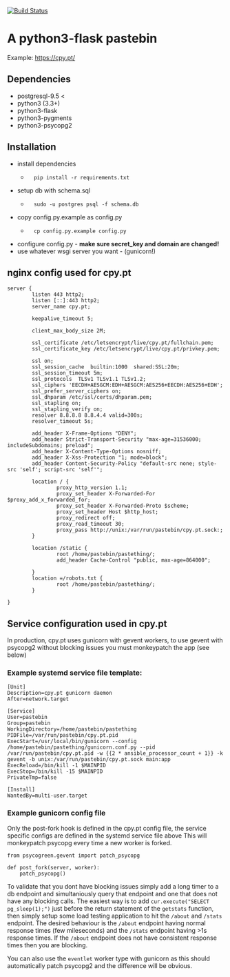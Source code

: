 [![Build Status](https://travis-ci.org/lbatalha/pastething.svg?branch=master)](https://travis-ci.org/lbatalha/pastething)
# A python3-flask pastebin

Example: https://cpy.pt/

## Dependencies

* postgresql-9.5 <
* python3 (3.3+)
* python3-flask
* python3-pygments
* python3-psycopg2

## Installation

* install dependencies
	* ```
		pip install -r requirements.txt
		```
* setup db with schema.sql
	* ```
		sudo -u postgres psql -f schema.db
		```
* copy config.py.example as config.py
	* ```
		cp config.py.example config.py
		```
* configure config.py - **make sure secret_key and domain are changed!**
* use whatever wsgi server you want - (gunicorn!)


## nginx config used for cpy.pt

```
server {
        listen 443 http2;
        listen [::]:443 http2;
        server_name cpy.pt;

        keepalive_timeout 5;

        client_max_body_size 2M;

        ssl_certificate /etc/letsencrypt/live/cpy.pt/fullchain.pem;
        ssl_certificate_key /etc/letsencrypt/live/cpy.pt/privkey.pem;

        ssl on;
        ssl_session_cache  builtin:1000  shared:SSL:20m;
        ssl_session_timeout 5m;
        ssl_protocols  TLSv1 TLSv1.1 TLSv1.2;
        ssl_ciphers 'EECDH+AESGCM:EDH+AESGCM:AES256+EECDH:AES256+EDH';
        ssl_prefer_server_ciphers on;
        ssl_dhparam /etc/ssl/certs/dhparam.pem;
        ssl_stapling on;
        ssl_stapling_verify on;
        resolver 8.8.8.8 8.8.4.4 valid=300s;
        resolver_timeout 5s;

        add_header X-Frame-Options "DENY";
        add_header Strict-Transport-Security "max-age=31536000; includeSubdomains; preload";
        add_header X-Content-Type-Options nosniff;
        add_header X-Xss-Protection "1; mode=block";
        add_header Content-Security-Policy "default-src none; style-src 'self'; script-src 'self'";

        location / {
                proxy_http_version 1.1;
                proxy_set_header X-Forwarded-For $proxy_add_x_forwarded_for;
                proxy_set_header X-Forwarded-Proto $scheme;
                proxy_set_header Host $http_host;
                proxy_redirect off;
                proxy_read_timeout 30;
                proxy_pass http://unix:/var/run/pastebin/cpy.pt.sock:;
        }

        location /static {
                root /home/pastebin/pastething/;
                add_header Cache-Control "public, max-age=864000";

        }
        location =/robots.txt {
                root /home/pastebin/pastething/;
        }

}
```

## Service configuration used in cpy.pt

In production, cpy.pt uses gunicorn with gevent workers, to use gevent with psycopg2 without blocking issues you must monkeypatch the app (see below)

### Example systemd service file template:
```
[Unit]
Description=cpy.pt gunicorn daemon
After=network.target

[Service]
User=pastebin
Group=pastebin
WorkingDirectory=/home/pastebin/pastething
PIDFile=/var/run/pastebin/cpy.pt.pid
ExecStart=/usr/local/bin/gunicorn --config /home/pastebin/pastething/gunicorn.conf.py --pid /var/run/pastebin/cpy.pt.pid -w {{2 * ansible_processor_count + 1}} -k gevent -b unix:/var/run/pastebin/cpy.pt.sock main:app
ExecReload=/bin/kill -1 $MAINPID
ExecStop=/bin/kill -15 $MAINPID
PrivateTmp=false

[Install]
WantedBy=multi-user.target
```

### Example gunicorn config file

Only the post-fork hook is defined in the cpy.pt config file, the service specific configs are defined in the systemd service file above
This will monkeypatch psycopg every time a new worker is forked.
```
from psycogreen.gevent import patch_psycopg

def post_fork(server, worker):
	patch_psycopg()
```

To validate that you dont have blocking issues simply add a long timer to a db endpoint and simultaniously query that endpoint and one that does not have any blocking calls.
The easiest way is to add `cur.execute("SELECT pg_sleep(1);")` just before the return statement of the `getstats` function, then simply setup some load testing application to hit the `/about` and `/stats` endpoint.
The desired behaviour is the `/about` endpoint having normal response times (few mileseconds) and the `/stats` endpoint having >1s response times.
If the `/about` endpoint does not have consistent response times then you are blocking.

You can also use the `eventlet` worker type with gunicorn as this should automatically patch psycopg2 and the difference will be obvious.